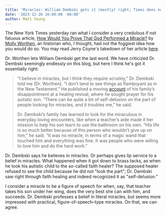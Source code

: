 ```yaml
---
title: 'Miracles: William Dembski gets it (mostly) right; Times does not'
date: '2023-12-26 16:00:00 -06:00'
author: Matt Young
---
```


The New York Times yesterday ran what I consider a very credulous if not fatuous article, <a href="https://www.nytimes.com/2022/12/24/opinion/miracles-neuroscience-proof.html">How Would You Prove That God Performed a Miracle?</a> by <a href="https://www.nytimes.com/column/molly-worthen">Molly Worthen</a>, an historian who, I thought, had not the foggiest idea how you would do so. You may read Jerry Coyne's takedown of her article <a href="https://whyevolutionistrue.com/2022/12/26/nyt-touts-religious-miracles-as-proof-of-god/">here</a>.

Dr. Worthen lets William Dembski get the last word. We have criticized Dr. Dembski seemingly endlessly on this blog, but here I think he's got it essentially right:

<blockquote><p>“I believe in miracles, but I think they require scrutiny,” Dr. Dembski told me [Dr. Worthen]. “I don’t tend to see things as flamboyant as in the New Testament.” He published a moving <a href="https://www.baptistpress.com/resource-library/news/first-person-faith-healing-wheres-the-evidence/">account</a> of his family’s disappointment at a healing revival, where he sought prayer for his autistic son. “There can be quite a bit of self-delusion on the part of people looking for miracles, and it troubles me,” he said.</p>

<p>Dr. Dembski’s family has learned to look for the miraculous in everyday loving encounters, like when a teacher’s aide made it her mission to help his son learn to use the bathroom on his own. “His life is so much better because of this person who wouldn’t give up on him,” he said. “It was no miracle, in terms of a magic wand that touched him and everything was fine. It was people who were willing to love him and do the hard work.”</p></blockquote>

Dr. Dembski says he believes in miracles. Or perhaps gives lip service to a belief in miracles. What happened when it got down to brass tacks, as when he took his autistic child to the so-called faith healer? The supposed healer refused to see the child because he did not "look the part"; Dr. Dembski saw right through faith healing and indeed recognized it as "self-delusion."

I consider a miracle to be a figure of speech for when, say, that teacher takes his son under her wing, does the very best she can with him, and succeeds. Dr. Dembski professes a belief in literal miracles, but seems more impressed with practical, figure-of-speech&ndash;type miracles. On that, we can agree.
